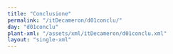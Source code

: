 ```yaml
---
title: "Conclusione"
permalink: "/itDecameron/d01conclu/"
day: "d01conclu"
plant-xml: "/assets/xml/itDecameron/d01conclu.xml"
layout: "single-xml"
---
```


